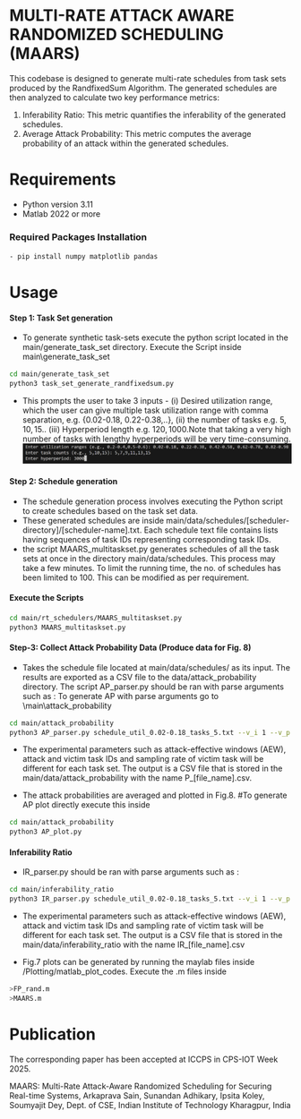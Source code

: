 # MULTI-RATE ATTACK AWARE RANDOMIZED SCHEDULING (MAARS)
This codebase is designed to generate multi-rate schedules from task sets produced by the RandfixedSum Algorithm. The generated schedules are then analyzed to calculate two key performance metrics:
1. Inferability Ratio: This metric quantifies the inferability of the generated schedules.
2. Average Attack Probability: This metric computes the average probability of an attack within the generated schedules.

# Requirements

- Python version 3.11
- Matlab 2022 or more

### Required Packages Installation
```bash
- pip install numpy matplotlib pandas
```
# Usage

#### Step 1: Task Set generation
* To generate synthetic task-sets execute the python script located in the main/generate_task_set directory. Execute the Script inside main\generate_task_set
```bash
cd main/generate_task_set
python3 task_set_generate_randfixedsum.py
```
* This prompts the user to take 3 inputs - (i) Desired utilization range, which the user can give multiple task utilization range with comma separation, e.g. {0.02-0.18, 0.22-0.38,..}, (ii) the number of tasks e.g. $5,10,15..$ (iii) Hyperperiod length e.g. $120, 1000$.Note that taking a very high number of tasks with lengthy hyperperiods will be very time-consuming. 
![alt text](pic_input.png)


#### Step 2: Schedule generation

* The schedule generation process involves executing the Python script to create schedules based on the task set data. 
* These generated schedules are inside main/data/schedules/[scheduler-directory]/[scheduler-name].txt. Each schedule text file contains lists having sequences of task IDs representing corresponding task IDs. 
* the script MAARS_multitaskset.py generates schedules of all the task sets at once in the directory main/data/schedules. This process may take a few minutes. To limit the running time, the no. of schedules has been limited to 100. This can be modified as per requirement.  
#### Execute the Scripts 
```bash
cd main/rt_schedulers/MAARS_multitaskset.py
python3 MAARS_multitaskset.py
```

#### Step-3: Collect Attack Probability Data (Produce data for Fig. 8)
* Takes the schedule file located at main/data/schedules/ as its input. The results are exported as a CSV file to the data/attack_probability directory. The script AP_parser.py should be ran with parse arguments such as : 
To generate AP with parse arguments go to \main\attack_probability 
```bash
cd main/attack_probability 
python3 AP_parser.py schedule_util_0.02-0.18_tasks_5.txt --v_i 1 --v_p 20 --a_i 4
```
* The experimental parameters such as attack-effective windows (AEW), attack and victim task IDs and sampling rate of victim task will be different for each task set. The output is a CSV file that is stored in the main/data/attack_probability with the name P_[file_name].csv. 

* The attack probabilities are averaged and plotted in Fig.8. #To generate AP plot directly execute this inside 
```bash
cd main/attack_probability
python3 AP_plot.py
```
#### Inferability Ratio

* IR_parser.py should be ran with parse arguments such as :
```bash
cd main/inferability_ratio
python3 IR_parser.py schedule_util_0.02-0.18_tasks_5.txt --v_i 1 --v_p 20 --a_i 4
```
* The experimental parameters such as attack-effective windows (AEW), attack and victim task IDs and sampling rate of victim task will be different for each task set. The output is a CSV file that is stored in the main/data/inferability_ratio with the name IR_[file_name].csv

* Fig.7 plots can be generated by running the maylab files inside /Plotting/matlab_plot_codes. Execute the .m files inside

```bash
>FP_rand.m 
>MAARS.m
```
# Publication

The corresponding paper has been accepted at ICCPS in CPS-IOT Week 2025.

MAARS: Multi-Rate Attack-Aware Randomized Scheduling for Securing Real-time Systems, Arkaprava Sain, Sunandan Adhikary, Ipsita Koley, Soumyajit Dey, Dept. of CSE, Indian Institute of Technology Kharagpur, India
